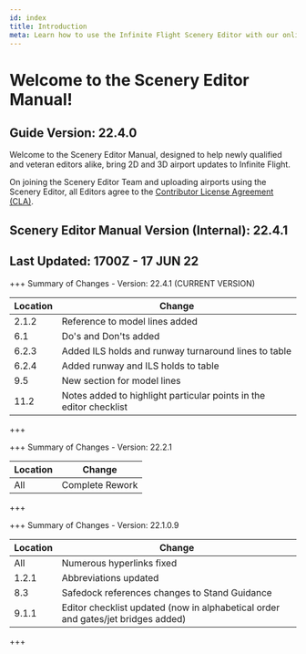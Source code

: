 ```yaml
---
id: index
title: Introduction
meta: Learn how to use the Infinite Flight Scenery Editor with our online documentation.
---
```


# Welcome to the Scenery Editor Manual!



## Guide Version: 22.4.0



Welcome to the Scenery Editor Manual, designed to help newly qualified and veteran editors alike, bring 2D and 3D airport updates to Infinite Flight. 



On joining the Scenery Editor Team and uploading airports using the Scenery Editor, all Editors agree to the [Contributor License Agreement (CLA)](https://github.com/flyingdevelopmentstudio/infiniteflight-localization/blob/main/CONTRIBUTING.md).



## Scenery Editor Manual Version (Internal): 22.4.1

## Last Updated: 1700Z - 17 JUN 22



+++ Summary of Changes - Version: 22.4.1 (CURRENT VERSION)

| Location | Change                                                       |
| -------- | ------------------------------------------------------------ |
| 2.1.2    | Reference to model lines added                               |
| 6.1      | Do's and Don'ts added                                        |
| 6.2.3    | Added ILS holds and runway turnaround lines to table         |
| 6.2.4    | Added runway and ILS holds to table                          |
| 9.5      | New section for model lines                                  |
| 11.2     | Notes added to highlight particular points in the editor checklist |

+++



+++ Summary of Changes - Version: 22.2.1

| Location | Change          |
| -------- | --------------- |
| All      | Complete Rework |

+++



+++ Summary of Changes - Version: 22.1.0.9

| Location | Change                                                       |
| -------- | ------------------------------------------------------------ |
| All      | Numerous hyperlinks fixed                                    |
| 1.2.1    | Abbreviations updated                                        |
| 8.3      | Safedock references changes to Stand Guidance                |
| 9.1.1    | Editor checklist updated (now in alphabetical order and gates/jet bridges added) |

+++


